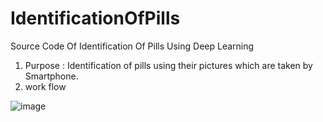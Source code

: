 # IdentificationOfPills
Source Code Of Identification Of Pills Using Deep Learning 

1. Purpose : Identification of pills using their pictures which are taken by Smartphone.
2. work flow

![image](https://user-images.githubusercontent.com/45959329/85300412-7b730c00-b4e1-11ea-93d1-157d8c103d72.png)

